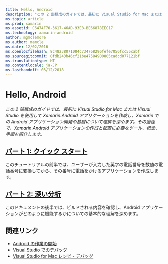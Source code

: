 ```yaml
---
title: Hello, Android
description: "この 2 部構成のガイドでは、最初に Visual Studio for Mac または Visual Studio を使用して Xamarin.Android アプリケーションを作成し、Xamarin での Android アプリケーション開発の基礎について理解を深めます。 その過程で、Xamarin.Android アプリケーションの作成と配置に必要なツール、概念、手順を紹介します。"
ms.topic: article
ms.prod: xamarin
ms.assetid: C6474F70-3617-46AD-93E8-BE66878EEC17
ms.technology: xamarin-android
author: mgmclemore
ms.author: mamcle
ms.date: 12/02/2016
ms.openlocfilehash: 8c48238071084c734768296fefe7056fcc55cabf
ms.sourcegitcommit: 0fdb243b46cf21be47584900805cadcd077121bf
ms.translationtype: HT
ms.contentlocale: ja-JP
ms.lasthandoff: 03/12/2018
---
```

# <a name="hello-android"></a>Hello, Android

_この 2 部構成のガイドでは、最初に Visual Studio for Mac または Visual Studio を使用して Xamarin.Android アプリケーションを作成し、Xamarin での Android アプリケーション開発の基礎について理解を深めます。その過程で、Xamarin.Android アプリケーションの作成と配置に必要なツール、概念、手順を紹介します。_

##  <a name="part-1-quickstartandroidget-startedhello-androidhello-android-quickstartmd"></a>[パート 1: クイック スタート](~/android/get-started/hello-android/hello-android-quickstart.md)

このチュートリアルの前半では、ユーザーが入力した英字の電話番号を数値の電話番号に変換してから、その番号に電話をかけるアプリケーションを作成します。

##  <a name="part-2-deep-diveandroidget-startedhello-androidhello-android-deepdivemd"></a>[パート 2: 深い分析](~/android/get-started/hello-android/hello-android-deepdive.md)

このドキュメントの後半では、ビルドされる内容を確認し、Android アプリケーションがどのように機能するかについての基本的な理解を深めます。


## <a name="related-links"></a>関連リンク

- [Android の作業の開始](http://developer.android.com/training/index.html)
- [Visual Studio でのデバッグ](http://msdn.microsoft.com/en-us/library/k0k771bt%28v=vs.90%29.aspx)
- [Visual Studio for Mac レシピ - デバッグ](https://developer.xamarin.com/recipes/cross-platform/ide/debugging/)
